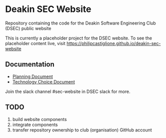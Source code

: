 # Deakin SEC Website
Repository containing the code for the Deakin Software Engineering Club (DSEC) public website

This is currently a placeholder project for the DSEC website. To see the placeholder content live, visit https://philipcastiglione.github.io/deakin-sec-website

## Documentation

- [Planning Document](https://docs.google.com/document/d/1y_2onuSHMA2cOb1OHVBb2HoMx5T1LK19wur8mgKdtFo/edit?usp=sharing)
- [Technology Choice Document](https://docs.google.com/document/d/1mhElwfZDG7kUfJWsp8aTqIe7F2KO7B3mys9CxFkBi94/edit?usp=sharing)

Join the slack channel #sec-website in DSEC slack for more.

## TODO
1. build website components
1. integrate components
1. transfer repository ownership to club (organisation) GitHub account
